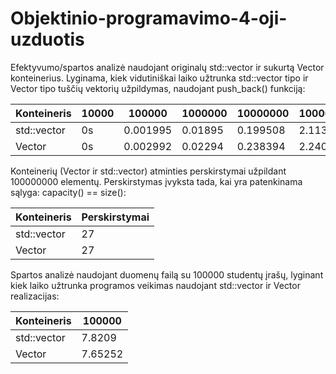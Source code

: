 # Objektinio-programavimo-4-oji-uzduotis


Efektyvumo/spartos analizė naudojant originalų std::vector ir sukurtą Vector konteinerius. Lyginama, kiek vidutiniškai laiko užtrunka  std::vector tipo ir Vector tipo tuščių vektorių užpildymas, naudojant push_back() funkciją:


|  Konteineris       | 10000 | 100000 | 1000000 | 10000000 | 100000000 |
| ------------- | ------------- | ------------- | ------------- | ------------- | ------------- 
| std::vector  | 0s | 0.001995 |  0.01895 | 0.199508 | 2.11385 | 
| Vector | 0s | 0.002992 | 0.02294 | 0.238394 | 2.24057 |



Konteinerių (Vector ir std::vector) atminties perskirstymai užpildant 100000000 elementų. Perskirstymas įvyksta tada, kai yra patenkinama sąlyga: capacity() == size():


| Konteineris | Perskirstymai |
| ------------- | ------------- |  
| std::vector  | 27| 
| Vector | 27 |


Spartos analizė naudojant duomenų failą su 100000 studentų įrašų, lyginant kiek laiko užtrunka programos veikimas naudojant std::vector ir Vector realizacijas:

| Konteineris | 100000 | 
| ------------- | ------------- | 
| std::vector  |7.8209| 
| Vector | 7.65252 |
